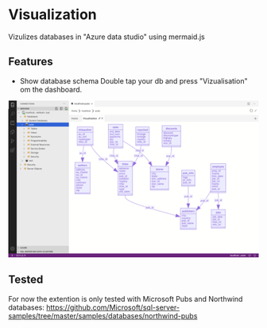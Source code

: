# Visualization

Vizulizes databases in "Azure data studio" using mermaid.js

## Features

* Show database schema
Double tap your db and press "Vizualisation" om the dashboard.

![Example of dashboard](example.png)


## Tested
For now the extention is only tested with Microsoft Pubs and Northwind databases:
https://github.com/Microsoft/sql-server-samples/tree/master/samples/databases/northwind-pubs
